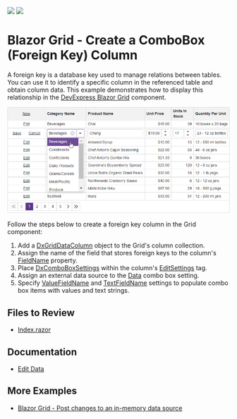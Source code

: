<!-- default badges list -->
[![](https://img.shields.io/badge/Open_in_DevExpress_Support_Center-FF7200?style=flat-square&logo=DevExpress&logoColor=white)](https://supportcenter.devexpress.com/ticket/details/T1108986)
[![](https://img.shields.io/badge/📖_How_to_use_DevExpress_Examples-e9f6fc?style=flat-square)](https://docs.devexpress.com/GeneralInformation/403183)
<!-- default badges end -->

# Blazor Grid - Create a ComboBox (Foreign Key) Column

A foreign key is a database key used to manage relations between tables. You can use it to identify a specific column in the referenced table and obtain column data. This example demonstrates how to display this relationship in the [DevExpress Blazor Grid](https://docs.devexpress.com/Blazor/403143/components/grid) component.

![Grid with ComboBox column](result.png)

Follow the steps below to create a foreign key column in the Grid component:

1. Add a [DxGridDataColumn](https://docs.devexpress.com/Blazor/DevExpress.Blazor.DxGridDataColumn) object to the Grid's column collection. 
2. Assign the name of the field that stores foreign keys to the column's [FieldName](https://docs.devexpress.com/Blazor/DevExpress.Blazor.DxGridDataColumn.FieldName) property.
3. Place [DxComboBoxSettings](https://docs.devexpress.com/Blazor/DevExpress.Blazor.DxComboBoxSettings) within the column's [EditSettings](https://docs.devexpress.com/Blazor/DevExpress.Blazor.DxGridDataColumn.EditSettings) tag.
4. Assign an external data source to the [Data](https://docs.devexpress.com/Blazor/DevExpress.Blazor.DxComboBoxSettings.Data) combo box setting.
5. Specify [ValueFieldName](https://docs.devexpress.com/Blazor/DevExpress.Blazor.DxComboBoxSettings.ValueFieldName) and [TextFieldName](https://docs.devexpress.com/Blazor/DevExpress.Blazor.DxComboBoxSettings.TextFieldName) settings to populate combo box items with values and text strings.

## Files to Review

- [Index.razor](./CS/GridForeignColumn/Pages/Index.razor)

## Documentation

* [Edit Data](https://docs.devexpress.com/Blazor/403454/components/grid/edit-data)

## More Examples

- [Blazor Grid - Post changes to an in-memory data source](https://github.com/DevExpress-Examples/blazor-dxgrid-instantly-update-data-item-fields)
